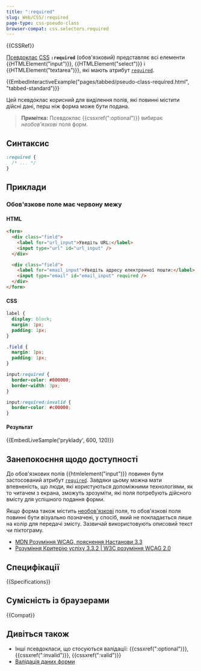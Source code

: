 ```yaml
---
title: ":required"
slug: Web/CSS/:required
page-type: css-pseudo-class
browser-compat: css.selectors.required
---
```


{{CSSRef}}

[Псевдоклас](/uk/docs/Web/CSS/Pseudo-classes) [CSS](/uk/docs/Web/CSS) **`:required`** (обов'язковий) представляє всі елементи {{HTMLElement("input")}}, {{HTMLElement("select")}} і {{HTMLElement("textarea")}}, які мають атрибут [`required`](/uk/docs/Web/HTML/Element/input#required).

{{EmbedInteractiveExample("pages/tabbed/pseudo-class-required.html", "tabbed-standard")}}

Цей псевдоклас корисний для виділення полів, які повинні містити дійсні дані, перш ніж форма може бути подана.

> **Примітка:** Псевдоклас {{cssxref(":optional")}} вибирає _необов'язкові_ поля форм.

## Синтаксис

```css
:required {
  /* ... */
}
```

## Приклади

### Обов'язкове поле має червону межу

#### HTML

```html
<form>
  <div class="field">
    <label for="url_input">Уведіть URL:</label>
    <input type="url" id="url_input" />
  </div>

  <div class="field">
    <label for="email_input">Уведіть адресу електронної пошти:</label>
    <input type="email" id="email_input" required />
  </div>
</form>
```

#### CSS

```css
label {
  display: block;
  margin: 1px;
  padding: 1px;
}

.field {
  margin: 1px;
  padding: 1px;
}

input:required {
  border-color: #800000;
  border-width: 3px;
}

input:required:invalid {
  border-color: #c00000;
}
```

#### Результат

{{EmbedLiveSample('pryklady', 600, 120)}}

## Занепокоєння щодо доступності

До обов'язкових полів {{htmlelement("input")}} повинен бути застосований атрибут [`required`](/uk/docs/Web/HTML/Element/input#required-oboviazkovyi). Завдяки цьому можна мати впевненість, що люди, які користуються допоміжними технологіями, як то читачем з екрана, зможуть зрозуміти, які поля потребують дійсного вмісту для успішного подання форми.

Якщо форма також містить [необов'язкові](/uk/docs/Web/CSS/:optional) поля, то обов'язкові поля повинні бути візуально позначені, у спосіб, який не покладається лише на колір для передачі змісту. Зазвичай використовують описовий текст чи піктограму.

- [MDN Розуміння WCAG, пояснення Настанови 3.3](/uk/docs/Web/Accessibility/Understanding_WCAG/Understandable#guideline_3.3_%e2%80%94_input_assistance_help_users_avoid_and_correct_mistakes)
- [Розуміння Критерію успіху 3.3.2 | W3C розуміння WCAG 2.0](https://www.w3.org/TR/UNDERSTANDING-WCAG20/minimize-error-cues.html)

## Специфікації

{{Specifications}}

## Сумісність із браузерами

{{Compat}}

## Дивіться також

- Інші псевдокласи, що стосуються валідації: {{cssxref(":optional")}}, {{cssxref(":invalid")}}, {{cssxref(":valid")}}
- [Валідація даних форми](/uk/docs/Learn/Forms/Form_validation)
